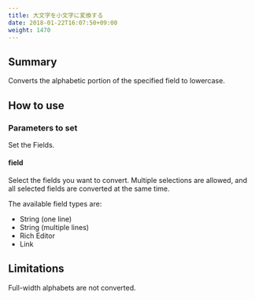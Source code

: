 ```yaml
---
title: 大文字を小文字に変換する
date: 2018-01-22T16:07:50+09:00
weight: 1470
---
```

## Summary

Converts the alphabetic portion of the specified field to lowercase.

## How to use

### Parameters to set

Set the Fields.

#### field

Select the fields you want to convert. Multiple selections are allowed, and all selected fields are converted at the same time.

The available field types are:

-	String (one line)
-	String (multiple lines)
-	Rich Editor
-	Link

## Limitations

Full-width alphabets are not converted.
